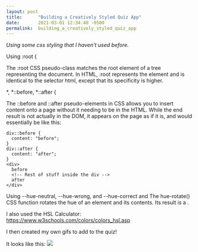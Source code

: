 ```yaml
---
layout: post
title:      "Building a Creatively Styled Quiz App"
date:       2021-03-01 12:34:40 -0500
permalink:  building_a_creatively_styled_quiz_app
---
```


*Using some css styling that I haven't used before.*

Using :root { 

The :root CSS pseudo-class matches the root element of a tree representing the document. In HTML, :root represents the <html> element and is identical to the selector html, except that its specificity is higher.

*, *::before, *::after {

The ::before and ::after pseudo-elements in CSS allows you to insert content onto a page without it needing to be in the HTML. While the end result is not actually in the DOM, it appears on the page as if it is, and would essentially be like this:

```
div::before {
  content: "before";
}
div::after {
  content: "after";
}
<div>
  before
  <!-- Rest of stuff inside the div -->
  after
</div>
```

Using --hue-neutral, --hue-wrong, and --hue-correct and The hue-rotate() CSS function rotates the hue of an element and its contents. Its result is a <filter-function>.

I also used the HSL Calculator: https://www.w3schools.com/colors/colors_hsl.asp

I then created my own gifs to add to the quiz! 

It looks like this: 
![](https://media.giphy.com/media/3HZ2OCqf1lLu7e21Gn/giphy.gif)




